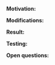 <!-- 
    🚨 ATTENTION! 🚨 
    
    This PR template is REQUIRED. PRs not following this format will be closed without review.
    
    Requirements:
    - PR title must follow commit conventions: https://www.conventionalcommits.org/en/v1.0.0/
    - Label your PR with the correct type (e.g., 🐛 Bug, ✨ Enhancement, 🧪 Test, etc.)
    - Provide clear and specific details in each section
-->

**Motivation:**
<!--
Explain here the context, and why you're making that change. What is the problem you're trying to solve.
-->
**Modifications:**
<!--
Describe the modifications you've done from a high level. What are the key technical decisions and why were they made?
-->
**Result:**
<!--
*After your change, what will change.
-->
**Testing:**
<!--
*List testing procedures taken and useful artifacts.
-->
**Open questions:**
<!--
(optional) Any open questions or feedback on design desired?
-->
